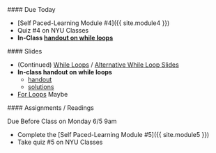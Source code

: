 <article class="due" markdown="block">
####  Due Today

* [Self Paced-Learning Module #4]({{ site.module4 }})
* Quiz #4 on NYU Classes
* __In-Class [handout on while loops](resources/handouts/in-class/booleans-while.pdf)__

<!--
* Homework
-->

</article>

<article class="slides" markdown="block">
####  Slides

* (Continued) [While Loops](classes/07/while.html) / [Alternative While Loop Slides](classes/07/while-revisited.html)
* __In-class handout on while loops__
    * [handout](resources/handouts/in-class/booleans-while.pdf)
    * [solutions](resources/handouts/in-class/booleans-while-solutions.pdf)
* [For Loops](classes/07/for.html) Maybe

<!--
* [Review](classes/07/review.html)
* [String Formatting](classes/07/string-formatting.html)
* [Built-In Modules](classes/07/modules.html)
-->
</article>

<article class="assignments" markdown="block">
####  Assignments / Readings		

Due Before Class on Monday 6/5 9am

* Complete the [Self Paced-Learning Module #5]({{ site.module5 }})
* Take quiz #5 on NYU Classes

<!--
Readings

* Read {{ site.bookq }} - Chapter 1

Assignments 

1. [questions.py](homework/hw01/questions.py) - 9 points
-->

</article>
<!--
<a name="class7"></a>

### Slides
* [About Class #7](classes/07/meta.html)
* [Review](classes/07/review.html)
* [String Formatting](classes/07/string-formatting.html)
* [Built-In Modules](classes/07/modules.html)
* [While Loops](classes/07/while.html)

###  Readings
__{{ site.bookq }}__

* Chapter 5 on random module (pages 195 to 202)
* Chapter 5 on math module (pages 217 to 219)
* Chapter 5 on creating modules, but ignore that the functions in the module are returning values (pages 221 to 223)
* Chapter 4 (up to page 130)

__{{ site.bookt }}__

* [{{ site.bookt }}](http://openbookproject.net/thinkcs/python/english3e/modules.html) - Chapter 12, Modules, Sections 12.1, 12.2, and 12.4
* [{{ site.bookt }}](http://openbookproject.net/thinkcs/python/english3e/iteration.html) - Chapter 7, Iteration, Sections 7.1 through 7.8, but skipping 7.2 

###  Vocabulary
See [the glossary](http://openbookproject.net/thinkcs/python/english3e/modules.html#glossary) in {{ site.bookt }}, Chapter 12.
See [the glossary](http://openbookproject.net/thinkcs/python/english3e/iteration.html#glossary) in {{ site.bookt }}, Chapter 7.

-->

